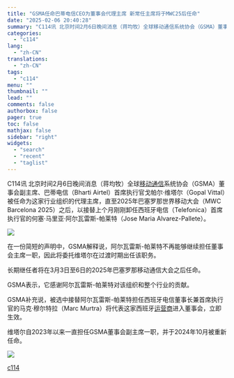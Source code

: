 ```yaml
---
title: "GSMA任命巴蒂电信CEO为董事会代理主席 新常任主席将于MWC25后任命"
date: "2025-02-06 20:40:28"
summary: "C114讯 北京时间2月6日晚间消息（蒋均牧）全球移动通信系统协会（GSMA）董事会副主席、巴蒂..."
categories:
  - "c114"
lang:
  - "zh-CN"
translations:
  - "zh-CN"
tags:
  - "c114"
menu: ""
thumbnail: ""
lead: ""
comments: false
authorbox: false
pager: true
toc: false
mathjax: false
sidebar: "right"
widgets:
  - "search"
  - "recent"
  - "taglist"
---
```


C114讯 北京时间2月6日晚间消息（蒋均牧）全球[移动通信](https://www.c114.com.cn/keyword/default.asp?key=%D2%C6%B6%AF%CD%A8%D0%C5)系统协会（GSMA）董事会副主席、巴蒂电信（Bharti Airtel）首席执行官戈帕尔·维塔尔（Gopal Vittal）被任命为这家行业组织的代理主席，直至2025年巴塞罗那世界移动大会（MWC Barcelona 2025）之后，以接替上个月刚刚卸任西班牙电信（Telefonica）首席执行官的何塞·马里亚·阿尔瓦雷斯-帕莱特（Jose Maria Alvarez-Pallete）。

![](https://image.c114.com.cn/20250206/17388455129455.jpg)

在一份简短的声明中，GSMA解释说，阿尔瓦雷斯-帕莱特不再能够继续担任董事会主席一职，因此将委托维塔尔在过渡时期出任该职务。

长期继任者将在3月3日至6日的2025年巴塞罗那移动通信大会之后任命。

GSMA表示，它感谢阿尔瓦雷斯-帕莱特对该组织和整个行业的贡献。

GSMA补充说，被选中接替阿尔瓦雷斯-帕莱特担任西班牙电信董事长兼首席执行官的马克·穆尔特拉（Marc Murtra）将代表这家西班牙[运营商](https://www.c114.com.cn/keyword/default.asp?key=%D4%CB%D3%AA%C9%CC)进入董事会，立即生效。

维塔尔自2023年以来一直担任GSMA董事会副主席一职，并于2024年10月被重新任命。  


[![](http://www.c114.com.cn/news/images/t21.gif)](http://www.c114.com.cn)

[c114](https://www.c114.com.cn/4app/3542/a1282788.html)
